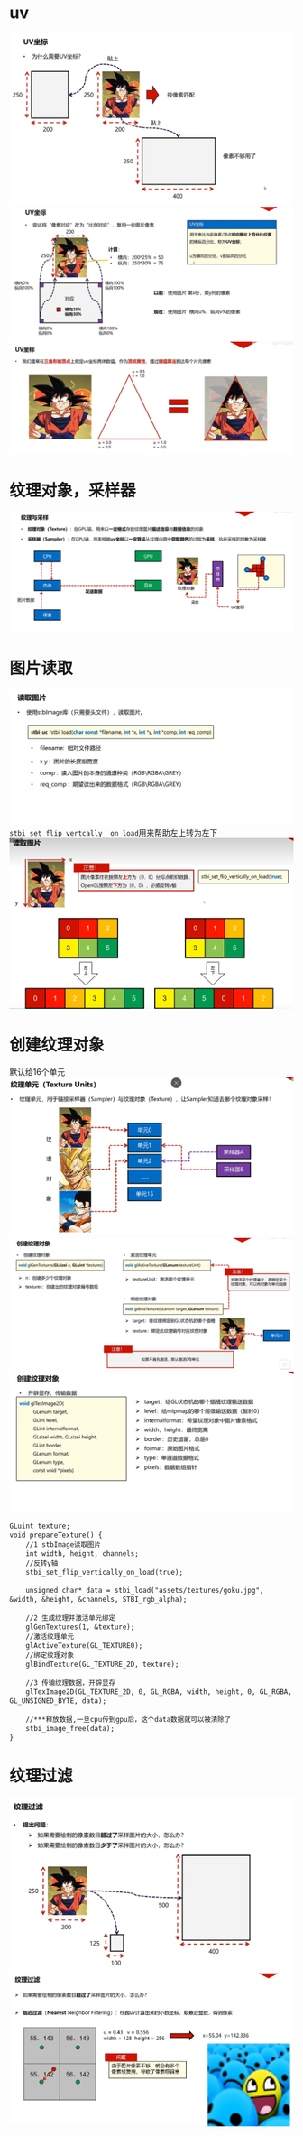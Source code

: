 # uv
![输入图片说明](/imgs/2024-10-24/CDuwYkZkCMvz4JfM.png)
![输入图片说明](/imgs/2024-10-24/4heeFb5A7p8YZCY8.png)
![输入图片说明](/imgs/2024-10-24/RPCKn8MVRifRwRKf.png)
# 纹理对象，采样器
![输入图片说明](/imgs/2024-10-24/l0POoHTQeabrLDWM.png)
# 图片读取
![输入图片说明](/imgs/2024-10-24/YAsEGEXR90Npl2I6.png)
`stbi_set_flip_vertcally__on_load`用来帮助左上转为左下
![输入图片说明](/imgs/2024-10-24/R0m4jMWbwzA94aIb.png)
# 创建纹理对象
默认给16个单元
![输入图片说明](/imgs/2024-10-24/9NjZjRPGvQmfOm9F.png)
![输入图片说明](/imgs/2024-10-24/pUN0izhi7YY04VEl.png)
![输入图片说明](/imgs/2024-10-24/uqbMnbfp9BktGoX0.png)
```
GLuint texture;
void prepareTexture() {
    //1 stbImage读取图片
    int width, height, channels;
    //反转y轴
    stbi_set_flip_vertically_on_load(true);

    unsigned char* data = stbi_load("assets/textures/goku.jpg", &width, &height, &channels, STBI_rgb_alpha);

    //2 生成纹理并激活单元绑定
    glGenTextures(1, &texture);
    //激活纹理单元
    glActiveTexture(GL_TEXTURE0);
    //绑定纹理对象
    glBindTexture(GL_TEXTURE_2D, texture);

    //3 传输纹理数据，开辟显存
    glTexImage2D(GL_TEXTURE_2D, 0, GL_RGBA, width, height, 0, GL_RGBA, GL_UNSIGNED_BYTE, data);

    //***释放数据,一旦cpu传到gpu后，这个data数据就可以被清除了
    stbi_image_free(data);
}
```
# 纹理过滤
![输入图片说明](/imgs/2024-10-24/DTSROjmYHYpdL0zg.png)
![输入图片说明](/imgs/2024-10-24/3NIhr8goyaJ0UCM2.png)
<!--stackedit_data:
eyJoaXN0b3J5IjpbLTM3MzUzNjM1OCwtMTUyMzcxMDA3NiwtOD
g4MDQ3MzgxLC00OTYxODAzNzAsLTc1NDAwNTMwOCwtMTIwNjI2
NjIzMywtMTE2NTkzMTU3OV19
-->